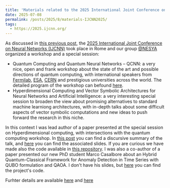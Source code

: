 ```yaml
---
title: 'Materials related to the 2025 International Joint Conference on Neural Networks'
date: 2025-07-08
permalink: /posts/2025/8/materials-IJCNN2025/
tags:
  - https://2025.ijcnn.org/
---
```


As discussed in [this previous post](https://leonardolavagna.github.io/posts/2025/5/IJCNN25/), the [2025 International Joint Conference on Neural Networks (IJCNN)](https://2025.ijcnn.org/) took place in Rome and our group [@NESYA](https://sites.google.com/view/nesya-it/home) organized a workshop and a special session:
- Quantum Computing and Quantum Neural Networks – QCNN: a very nice, open and frank workshop about the state of the art and possible directions of quantum computing, with international speakers from [Fermilab](https://www.fnal.gov/), [ESA](https://www.esa.int/), [CERN](https://home.cern/) and prestigious universities across the world. The detailed program of the workshop can befound [here](../assets/files/ijcnn2025-1.pdf). 
- Hyperdimensional Computing and Vector Symbolic Architectures for Neural Networks and Artificial Intelligence: a very interesting special session to broaden the view about promising alternatives to standard machine learniong architectures, with in-depth talks about some difficult aspects of vector symbolic computations and new ideas to push forward the research in this niche. 

In this context I was lead author of a paper presented at the special session on Hyperdimensional computing, with intersections with the quantum computing workshop. In [this post](https://lavagnaleo.wordpress.com/2025/04/26/merging-hyperdimensional-computing-and-quantum-computing/) you can find a discursive summary of the talk, and [here](../assets/files/ijcnn2025-2.pdf) you can find the associated slides. If you are curious we have made also the code available in [this repository](https://github.com/leonardoLavagna/qhdc). I was also a co-author of a paper presented our new PhD student Marco Casalbore about an Hybrid Quantum-Classical Framework for Anomaly Detection in Time Series with QUBO
formulation and QAOA. I don't have his slides, but [here](https://github.com/NesyaLab/Quantum_Anomaly_Detection) you can find the project's code.

Furhter details are available [here](https://sites.google.com/view/nesya/events/QCNN) and [here](https://drive.google.com/file/d/1BAD3-UKQaBYvXazGLzTzLABpmKF-MYuk/view)
